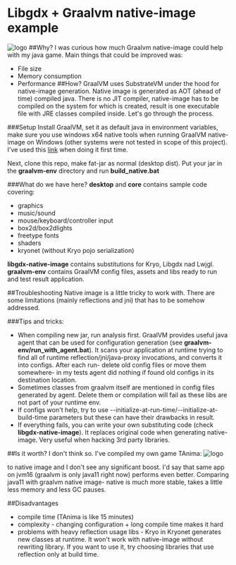 # Libgdx + Graalvm native-image example
![logo](https://media.giphy.com/media/PI8mWU9WeLFgnKN9E2/giphy.gif)
##Why?
I was curious how much Graalvm native-image could help with my java game.
Main things that could be improved was:
* File size
* Memory consumption
* Performance
##How?
GraalVM uses SubstrateVM under the hood for native-image generation.
Native image is generated as AOT (ahead of time) compiled java.
There is no JIT compiler, native-image has to be compiled on the system for which is created, 
result is one executable file with JRE classes compiled inside.
Let's go through the process.

###Setup
Install GraalVM, set it as default java in environment variables, make sure you use windows x64 native tools when running GraalVM native-image on Windows (other systems were not tested in scope of this project).
I've used this [link](https://tsuyoshiushio.medium.com/playing-with-graalvm-on-windows-10-8be837007b33) when doing it first time.

Next, clone this repo, make fat-jar as normal (desktop dist). Put your jar in the <b>graalvm-env</b> directory and run <b>build_native.bat</b>

###What do we have here?
<b>desktop</b> and <b>core</b> contains sample code covering:
* graphics
* music/sound
* mouse/keyboard/controller input
* box2d/box2dlights
* freetype fonts
* shaders
* kryonet (without Kryo pojo serialization)

<b>libgdx-native-image</b> contains substitutions for Kryo, Libgdx nad Lwjgl.
<br>
<b>graalvm-env</b> contains GraalVM config files, assets and libs ready to run and test result application.

##Troubleshooting 
Native image is a little tricky to work with. 
There are some limitations (mainly reflections and jni) that has to be somehow addressed.

###Tips and tricks:
* When compiling new jar, run analysis first.
GraalVM provides useful java agent that can be used for configuration generation (see <b>graalvm-env/run_with_agent.bat</b>).
  It scans your application at runtime trying to find all of runtime reflection/jni/java-proxy invocations,
  and converts it into configs.
  After each run- delete old config files or move them somewhere- in my tests 
  agent did nothing if found old configs in its destination location.
* Sometimes classes from graalvm itself are mentioned in config files generated by agent. Delete them or compilation will fail as these libs are not part of your runtime env.
* If configs won't help, try to use --initialize-at-run-time/--initialize-at-build-time parameters but these can have their drawbacks in result.
* If everything fails, you can write your own substituting code (check <b>libgdx-native-image</b>).
It replaces original code when generating native-image. Very useful when hacking 3rd party libraries.
  
##Is it worth?
I don't think so. I've compiled my own game TAnima:
![logo](https://media.giphy.com/media/6EN5wdHQADCF3NrKNe/giphy.gif)

to native image and I don't see any significant boost. 
I'd say that same app on jvm16 (graalvm is only java11 right now) performs even better.
Comparing java11 with graalvm native image- native is much more stable, takes a little less memory and less GC pauses.

##Disadvantages
* compile time (TAnima is like 15 minutes)
* complexity - changing configuration + long compile time makes it hard
* problems with heavy reflection usage libs - Kryo in Kryonet generates new classes at runtime. It won't work with native-image without rewriting library.
If you want to use it, try choosing libraries that use reflection only at build time.
